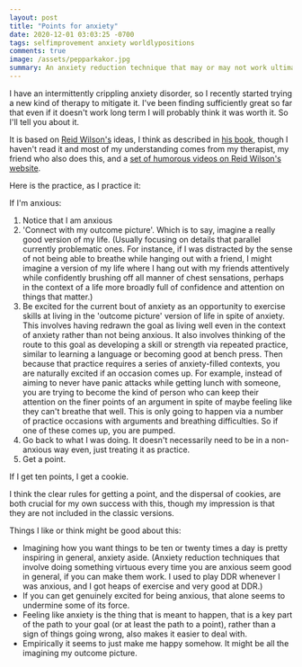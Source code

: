 ```yaml
---
layout: post
title: "Points for anxiety"
date: 2020-12-01 03:03:25 -0700
tags: selfimprovement anxiety worldlypositions
comments: true
image: /assets/pepparkakor.jpg
summary: An anxiety reduction technique that may or may not work ultimately but is pretty nice in the short term for me.
---
```

I have an intermittently crippling anxiety disorder, so I recently started trying a new kind of therapy to mitigate it. I've been finding sufficiently great so far that even if it doesn't work long term I will probably think it was worth it. So I'll tell you about it.

It is based on [Reid Wilson's](https://noiseinyourhead.com/) ideas, I think as described in [his book](https://www.amazon.com/Stopping-Noise-Your-Head-Overcome/dp/0757319068), though I haven't read it and most of my understanding comes from my therapist, my friend who also does this, and a [set of humorous videos on Reid Wilson's website](https://noiseinyourhead.com/free-video-series/).

Here is the practice, as I practice it:<!--ex-->

If I'm anxious:

1. Notice that I am anxious
2. 'Connect with my outcome picture'. Which is to say, imagine a really good version of my life. (Usually focusing on details that parallel currently problematic ones. For instance, if I was distracted by the sense of not being able to breathe while hanging out with a friend, I might imagine a version of my life where I hang out with my friends attentively while confidently brushing off all manner of chest sensations, perhaps in the context of a life more broadly full of confidence and attention on things that matter.)
3. Be excited for the current bout of anxiety as an opportunity to exercise skills at living in the 'outcome picture' version of life in spite of anxiety. This involves having redrawn the goal as living well even in the context of anxiety rather than not being anxious. It also involves thinking of the route to this goal as developing a skill or strength via repeated practice, similar to learning a language or becoming good at bench press. Then because that practice requires a series of anxiety-filled contexts, you are naturally excited if an occasion comes up.
  For example, instead of aiming to never have panic attacks while getting lunch with someone, you are trying to become the kind of person who can keep their attention on the finer points of an argument in spite of maybe feeling like they can't breathe that well. This is only going to happen via a number of practice occasions with arguments and breathing difficulties. So if one of these comes up, you are pumped.
4. Go back to what I was doing. It doesn't necessarily need to be in a non-anxious way even, just treating it as practice.
5. Get a point.

If I get ten points, I get a cookie.

I think the clear rules for getting a point, and the dispersal of cookies, are both crucial for my own success with this, though my impression is that they are not included in the classic versions.

Things I like or think might be good about this:
- Imagining how you want things to be ten or twenty times a day is pretty inspiring in general, anxiety aside. (Anxiety reduction techniques that involve doing something virtuous every time you are anxious seem good in general, if you can make them work. I used to play DDR whenever I was anxious, and I got heaps of exercise and very good at DDR.)
- If you can get genuinely excited for being anxious, that alone seems to undermine some of its force.
- Feeling like anxiety is the thing that is meant to happen, that is a key part of the path to your goal (or at least the path to a point), rather than a sign of things going wrong, also makes it easier to deal with.
- Empirically it seems to just make me happy somehow. It might be all the imagining my outcome picture.

